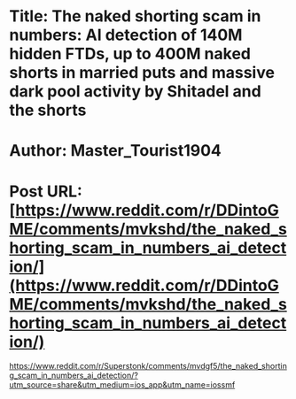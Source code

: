 # Title: The naked shorting scam in numbers: AI detection of 140M hidden FTDs, up to 400M naked shorts in married puts and massive dark pool activity by Shitadel and the shorts
# Author: Master_Tourist1904
# Post URL: [https://www.reddit.com/r/DDintoGME/comments/mvkshd/the_naked_shorting_scam_in_numbers_ai_detection/](https://www.reddit.com/r/DDintoGME/comments/mvkshd/the_naked_shorting_scam_in_numbers_ai_detection/)


https://www.reddit.com/r/Superstonk/comments/mvdgf5/the_naked_shorting_scam_in_numbers_ai_detection/?utm_source=share&utm_medium=ios_app&utm_name=iossmf